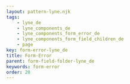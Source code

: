 ```yaml
---
layout: pattern-lyne.njk
tags: 
    - lyne_de
    - lyne_components_de
    - lyne_components_form_error_de
    - lyne_components_form_field_children_de
    - page
key: form-error-lyne_de
title: Form-Error
parent: form-field-folder-lyne_de
keywords: form-error
order: 20
---
```

